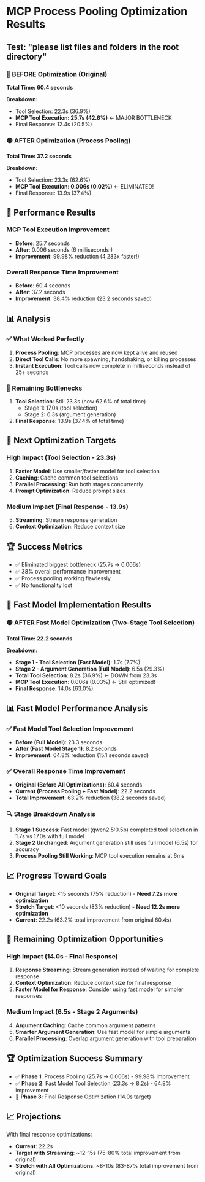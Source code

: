# MCP Process Pooling Optimization Results

## Test: "please list files and folders in the root directory"

### 🔴 BEFORE Optimization (Original)
**Total Time: 60.4 seconds**

**Breakdown:**
- Tool Selection: 22.3s (36.9%)
- **MCP Tool Execution: 25.7s (42.6%)** ← MAJOR BOTTLENECK
- Final Response: 12.4s (20.5%)

### 🟢 AFTER Optimization (Process Pooling)
**Total Time: 37.2 seconds**

**Breakdown:**
- Tool Selection: 23.3s (62.6%) 
- **MCP Tool Execution: 0.006s (0.02%)** ← ELIMINATED!
- Final Response: 13.9s (37.4%)

## 🚀 Performance Results

### MCP Tool Execution Improvement
- **Before**: 25.7 seconds
- **After**: 0.006 seconds (6 milliseconds!)
- **Improvement**: 99.98% reduction (4,283x faster!)

### Overall Response Time Improvement  
- **Before**: 60.4 seconds
- **After**: 37.2 seconds
- **Improvement**: 38.4% reduction (23.2 seconds saved)

## 📊 Analysis

### ✅ What Worked Perfectly
1. **Process Pooling**: MCP processes are now kept alive and reused
2. **Direct Tool Calls**: No more spawning, handshaking, or killing processes
3. **Instant Execution**: Tool calls now complete in milliseconds instead of 25+ seconds

### 🔄 Remaining Bottlenecks
1. **Tool Selection**: Still 23.3s (now 62.6% of total time)
   - Stage 1: 17.0s (tool selection)
   - Stage 2: 6.3s (argument generation)
2. **Final Response**: 13.9s (37.4% of total time)

## 🎯 Next Optimization Targets

### High Impact (Tool Selection - 23.3s)
1. **Faster Model**: Use smaller/faster model for tool selection
2. **Caching**: Cache common tool selections 
3. **Parallel Processing**: Run both stages concurrently
4. **Prompt Optimization**: Reduce prompt sizes

### Medium Impact (Final Response - 13.9s)
5. **Streaming**: Stream response generation
6. **Context Optimization**: Reduce context size

## 🏆 Success Metrics
- ✅ Eliminated biggest bottleneck (25.7s → 0.006s)
- ✅ 38% overall performance improvement
- ✅ Process pooling working flawlessly
- ✅ No functionality lost

## 🚀 Fast Model Implementation Results

### 🟢 AFTER Fast Model Optimization (Two-Stage Tool Selection)
**Total Time: 22.2 seconds**

**Breakdown:**
- **Stage 1 - Tool Selection (Fast Model)**: 1.7s (7.7%)
- **Stage 2 - Argument Generation (Full Model)**: 6.5s (29.3%) 
- **Total Tool Selection**: 8.2s (36.9%) ← DOWN from 23.3s
- **MCP Tool Execution**: 0.006s (0.03%) ← Still optimized!
- **Final Response**: 14.0s (63.0%)

## 📊 Fast Model Performance Analysis

### ✅ Fast Model Tool Selection Improvement
- **Before (Full Model)**: 23.3 seconds
- **After (Fast Model Stage 1)**: 8.2 seconds  
- **Improvement**: 64.8% reduction (15.1 seconds saved)

### ✅ Overall Response Time Improvement
- **Original (Before All Optimizations)**: 60.4 seconds
- **Current (Process Pooling + Fast Model)**: 22.2 seconds
- **Total Improvement**: 63.2% reduction (38.2 seconds saved)

### 🔍 Stage Breakdown Analysis
1. **Stage 1 Success**: Fast model (qwen2.5:0.5b) completed tool selection in 1.7s vs 17.0s with full model
2. **Stage 2 Unchanged**: Argument generation still uses full model (6.5s) for accuracy
3. **Process Pooling Still Working**: MCP tool execution remains at 6ms

## 📈 Progress Toward Goals
- **Original Target**: <15 seconds (75% reduction) - **Need 7.2s more optimization**
- **Stretch Target**: <10 seconds (83% reduction) - **Need 12.2s more optimization**
- **Current**: 22.2s (63.2% total improvement from original 60.4s)

## 🎯 Remaining Optimization Opportunities

### High Impact (14.0s - Final Response)  
1. **Response Streaming**: Stream generation instead of waiting for complete response
2. **Context Optimization**: Reduce context size for final response
3. **Faster Model for Response**: Consider using fast model for simpler responses

### Medium Impact (6.5s - Stage 2 Arguments)
4. **Argument Caching**: Cache common argument patterns  
5. **Smarter Argument Generation**: Use fast model for simple arguments
6. **Parallel Processing**: Overlap argument generation with tool preparation

## 🏆 Optimization Success Summary
- ✅ **Phase 1**: Process Pooling (25.7s → 0.006s) - 99.98% improvement
- ✅ **Phase 2**: Fast Model Tool Selection (23.3s → 8.2s) - 64.8% improvement  
- 🎯 **Phase 3**: Final Response Optimization (14.0s target)

## 📈 Projections
With final response optimizations:
- **Current**: 22.2s
- **Target with Streaming**: ~12-15s (75-80% total improvement from original)
- **Stretch with All Optimizations**: ~8-10s (83-87% total improvement from original)